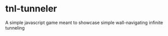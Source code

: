 tnl-tunneler
============

A simple javascript game meant to showcase simple wall-navigating infinite tunneling
